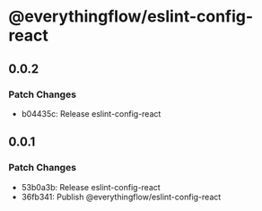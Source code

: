 # @everythingflow/eslint-config-react

## 0.0.2

### Patch Changes

- b04435c: Release eslint-config-react

## 0.0.1

### Patch Changes

- 53b0a3b: Release eslint-config-react
- 36fb341: Publish @everythingflow/eslint-config-react
